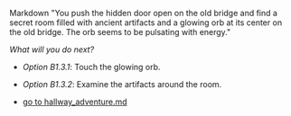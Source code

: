 Markdown
"You push the hidden door open on the old bridge and find a secret room filled with ancient artifacts and a
glowing orb at its center on the old bridge. The orb seems to be pulsating with energy."

*What will you do next?*
- *Option B1.3.1*: Touch the glowing orb.
- *Option B1.3.2*: Examine the artifacts around the room.

- [go to hallway_adventure.md](url)
